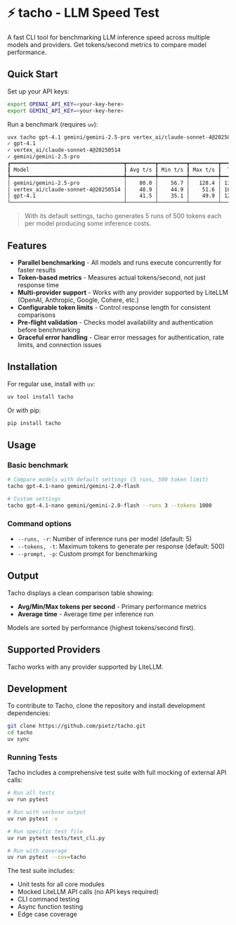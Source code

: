 # ⚡ tacho - LLM Speed Test

A fast CLI tool for benchmarking LLM inference speed across multiple models and providers. Get tokens/second metrics to compare model performance.


## Quick Start

Set up your API keys:

```bash
export OPENAI_API_KEY=<your-key-here>
export GEMINI_API_KEY=<your-key-here>
```

Run a benchmark (requires `uv`):

```bash
uvx tacho gpt-4.1 gemini/gemini-2.5-pro vertex_ai/claude-sonnet-4@20250514
✓ gpt-4.1
✓ vertex_ai/claude-sonnet-4@20250514
✓ gemini/gemini-2.5-pro
┏━━━━━━━━━━━━━━━━━━━━━━━━━━━━━━━━━━━━┳━━━━━━━━━┳━━━━━━━━━┳━━━━━━━━━┳━━━━━━━┳━━━━━━━━┓
┃ Model                              ┃ Avg t/s ┃ Min t/s ┃ Max t/s ┃  Time ┃ Tokens ┃
┡━━━━━━━━━━━━━━━━━━━━━━━━━━━━━━━━━━━━╇━━━━━━━━━╇━━━━━━━━━╇━━━━━━━━━╇━━━━━━━╇━━━━━━━━┩
│ gemini/gemini-2.5-pro              │    80.0 │    56.7 │   128.4 │ 13.5s │    998 │
│ vertex_ai/claude-sonnet-4@20250514 │    48.9 │    44.9 │    51.6 │ 10.2s │    500 │
│ gpt-4.1                            │    41.5 │    35.1 │    49.9 │ 12.3s │    500 │
└────────────────────────────────────┴─────────┴─────────┴─────────┴───────┴────────┘
```

> With its default settings, tacho generates 5 runs of 500 tokens each per model producing some inference costs.


## Features

- **Parallel benchmarking** - All models and runs execute concurrently for faster results
- **Token-based metrics** - Measures actual tokens/second, not just response time
- **Multi-provider support** - Works with any provider supported by LiteLLM (OpenAI, Anthropic, Google, Cohere, etc.)
- **Configurable token limits** - Control response length for consistent comparisons
- **Pre-flight validation** - Checks model availability and authentication before benchmarking
- **Graceful error handling** - Clear error messages for authentication, rate limits, and connection issues


## Installation

For regular use, install with `uv`:

```bash
uv tool install tacho
```

Or with pip:

```bash
pip install tacho
```

## Usage

### Basic benchmark

```bash
# Compare models with default settings (5 runs, 500 token limit)
tacho gpt-4.1-nano gemini/gemini-2.0-flash

# Custom settings
tacho gpt-4.1-nano gemini/gemini-2.0-flash --runs 3 --tokens 1000
```

### Command options

- `--runs, -r`: Number of inference runs per model (default: 5)
- `--tokens, -t`: Maximum tokens to generate per response (default: 500)
- `--prompt, -p`: Custom prompt for benchmarking

## Output

Tacho displays a clean comparison table showing:
- **Avg/Min/Max tokens per second** - Primary performance metrics
- **Average time** - Average time per inference run

Models are sorted by performance (highest tokens/second first).

## Supported Providers

Tacho works with any provider supported by LiteLLM.

## Development

To contribute to Tacho, clone the repository and install development dependencies:

```bash
git clone https://github.com/pietz/tacho.git
cd tacho
uv sync
```

### Running Tests

Tacho includes a comprehensive test suite with full mocking of external API calls:

```bash
# Run all tests
uv run pytest

# Run with verbose output
uv run pytest -v

# Run specific test file
uv run pytest tests/test_cli.py

# Run with coverage
uv run pytest --cov=tacho
```

The test suite includes:
- Unit tests for all core modules
- Mocked LiteLLM API calls (no API keys required)
- CLI command testing
- Async function testing
- Edge case coverage
